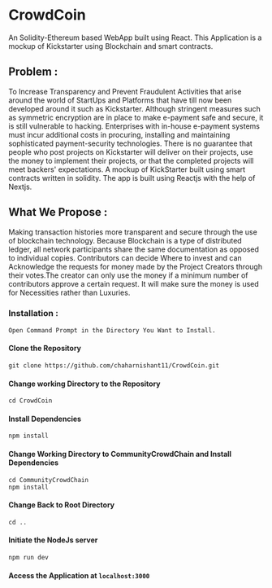 # CrowdCoin
An Solidity-Ethereum based WebApp built using React. This Application is a mockup of Kickstarter using Blockchain and smart contracts.

## Problem :
To Increase Transparency and Prevent Fraudulent Activities that arise around the world of StartUps and Platforms that have till now been developed around it such as Kickstarter. Although stringent measures such as symmetric encryption are in place to make e-payment safe and secure, it is still vulnerable to hacking. Enterprises with in-house e-payment systems must incur additional costs in procuring, installing and maintaining sophisticated payment-security technologies. There is no guarantee that people who post projects on Kickstarter will deliver on their projects, use the money to implement their projects, or that the completed projects will meet backers' expectations. A mockup of KickStarter built using smart contracts written in solidity. The app is built using Reactjs with the help of Nextjs.

## What We Propose :
Making transaction histories more transparent and secure through the use of blockchain technology. Because Blockchain is a type of distributed ledger, all network participants share the same documentation as opposed to individual copies. Contributors can decide Where to invest and can Acknowledge the requests for money made by the Project Creators through their votes.The creator can only use the money if a minimum number of contributors approve a certain request. It will make sure the money is used for Necessities rather than Luxuries.

### Installation :
```
Open Command Prompt in the Directory You Want to Install.
```
#### Clone the Repository
```
git clone https://github.com/chaharnishant11/CrowdCoin.git
```
#### Change working Directory to the Repository
```
cd CrowdCoin
```
#### Install Dependencies
```
npm install
```
#### Change Working Directory to CommunityCrowdChain and Install Dependencies
```
cd CommunityCrowdChain
npm install
```
#### Change Back to Root Directory
```
cd ..
```
#### Initiate the NodeJs server
```
npm run dev
```
#### Access the Application at ```localhost:3000```
